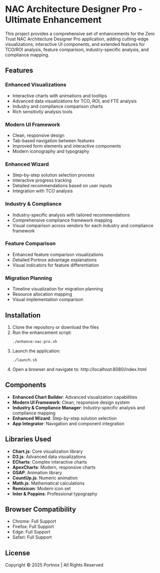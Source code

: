 # NAC Architecture Designer Pro - Ultimate Enhancement

This project provides a comprehensive set of enhancements for the Zero Trust NAC Architecture Designer Pro application, adding cutting-edge visualizations, interactive UI components, and extended features for TCO/ROI analysis, feature comparison, industry-specific analysis, and compliance mapping.

## Features

### Enhanced Visualizations
- Interactive charts with animations and tooltips
- Advanced data visualizations for TCO, ROI, and FTE analysis
- Industry and compliance comparison charts
- Rich sensitivity analysis tools

### Modern UI Framework
- Clean, responsive design
- Tab-based navigation between features
- Improved form elements and interactive components
- Modern iconography and typography

### Enhanced Wizard
- Step-by-step solution selection process
- Interactive progress tracking
- Detailed recommendations based on user inputs
- Integration with TCO analysis

### Industry & Compliance
- Industry-specific analysis with tailored recommendations
- Comprehensive compliance framework mapping
- Visual comparison across vendors for each industry and compliance framework

### Feature Comparison
- Enhanced feature comparison visualizations
- Detailed Portnox advantage explanations
- Visual indicators for feature differentiation

### Migration Planning
- Timeline visualization for migration planning
- Resource allocation mapping
- Visual implementation comparison

## Installation

1. Clone the repository or download the files
2. Run the enhancement script:
   ```
   ./enhance-nac-pro.sh
   ```
3. Launch the application:
   ```
   ./launch.sh
   ```
4. Open a browser and navigate to: http://localhost:8080/index.html

## Components

- **Enhanced Chart Builder**: Advanced visualization capabilities
- **Modern UI Framework**: Clean, responsive design system
- **Industry & Compliance Manager**: Industry-specific analysis and compliance mapping
- **Enhanced Wizard**: Step-by-step solution selection
- **App Integrator**: Navigation and component integration

## Libraries Used

- **Chart.js**: Core visualization library
- **D3.js**: Advanced data visualizations
- **ECharts**: Complex interactive charts
- **ApexCharts**: Modern, responsive charts
- **GSAP**: Animation library
- **CountUp.js**: Numeric animation
- **Math.js**: Mathematical calculations
- **Remixicon**: Modern icon set
- **Inter & Poppins**: Professional typography

## Browser Compatibility

- Chrome: Full Support
- Firefox: Full Support
- Edge: Full Support
- Safari: Full Support

## License

Copyright © 2025 Portnox | All Rights Reserved
